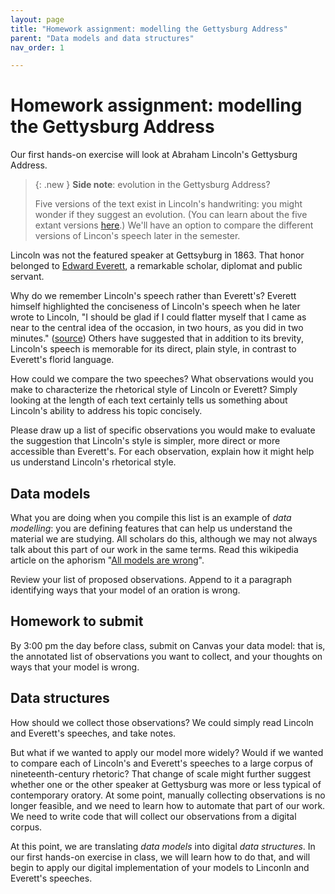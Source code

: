 ```yaml
---
layout: page
title: "Homework assignment: modelling the Gettysburg Address"
parent: "Data models and data structures"
nav_order: 1

---
```


# Homework assignment: modelling the Gettysburg Address

Our first hands-on exercise will look at Abraham Lincoln's Gettysburg Address. 

> {: .new }
> **Side note**: evolution in the Gettysburg Address?
>
> Five versions of the text exist in Lincoln's handwriting: you might wonder if they suggest an evolution. (You can learn about the five extant versions [here](https://www.abrahamlincolnonline.org/lincoln/speeches/gettysburg.htm).) We'll have an option to compare the different versions of Lincon's speech later in the semester.
>


Lincoln was not the featured speaker at Gettsyburg in 1863.  That honor belonged to [Edward Everett](https://en.wikipedia.org/wiki/Edward_Everett), a remarkable scholar, diplomat and public servant.

Why do we remember Lincoln's speech rather than Everett's?  Everett himself highlighted the conciseness of Lincoln's speech when he later wrote to Lincoln, "I should be glad if I could flatter myself that I came as near to the central idea of the occasion, in two hours, as you did in two minutes."  ([source](https://en.wikipedia.org/wiki/Edward_Everett#cite_note-102)) Others have suggested that in addition to its brevity, Lincoln's speech is memorable for its direct, plain style, in contrast to Everett's florid language.

How could we compare the two speeches? What observations would you make to characterize the rhetorical style of Lincoln or Everett?  Simply looking at the length of each text certainly tells us something about Lincoln's ability to address his topic concisely. 

Please draw up a list of specific observations you would make to evaluate the suggestion that Lincoln's style is simpler, more direct or more accessible than Everett's.  For each observation, explain how it might help us understand Lincoln's rhetorical style.




## Data models

What you are doing when you compile this list is an example of *data modelling*: you are defining features that can help us understand the material we are studying.  All scholars do this, although we may not always talk about this part of our work in the same terms.  Read this wikipedia article on the aphorism "[All models are wrong](https://en.wikipedia.org/wiki/All_models_are_wrong)".

Review your list of proposed observations.  Append to it a paragraph identifying ways that your model of an oration is wrong.


## Homework to submit

By 3:00 pm the day before class, submit on Canvas your data model: that is, the annotated list of observations you want to collect, and your thoughts on ways that your model is wrong.



## Data structures

How should we collect those observations?  We could simply read Lincoln and Everett's speeches, and take notes.

But what if we wanted to apply our model more widely?  Would if we wanted to compare each of Lincoln's and Everett's speeches to a large corpus of nineteenth-century rhetoric? That change of scale might further suggest whether one or the other speaker at Gettysburg was more or less typical of contemporary oratory.  At some point, manually collecting observations is no longer feasible, and we need to learn how to automate that part of our work.  We need to write code that will collect our observations from a digital corpus.

At this point, we are translating *data models* into digital *data structures*.  In our first hands-on exercise in class, we will learn how to do that, and will begin to apply our digital implementation of your models to Linconln and Everett's speeches.